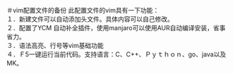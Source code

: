 <title>vim backup</title><br>
＃vim配置文件的备份
此配置文件的vim具有一下功能：<br>
    １．新建文件可以自动添加头文件。具体内容可以自己修改。<br>
    ２．配置了YCM 自动补全插件，使用manjaro可以使用AUR自动编译安装，省事省力。<br>
    ３．语法高亮、行号等vim基础功能<br>
    ４．Ｆ5一键运行当前代码。支持语言：C、C++、Ｐｙｔｈｏｎ、go、java以及MK。<br>
    
